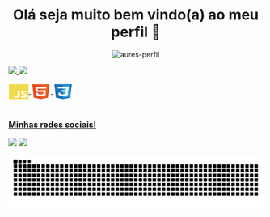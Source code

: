 <span align="center">
  
# Olá seja muito bem vindo(a) ao meu perfil 👋

</span>

<span align="center">
  
![aures-perfil](https://github.com/aureliandro-oliveira/aureliandro-oliveira/assets/140663518/6a1001ed-10ae-48c8-82b1-fef43a53aa60)

</span>

<div>
  <a href="https://github.com/aureliandro-oliveira">
  <img height="180em" src="https://github-readme-stats.vercel.app/api?username=aureliandro-oliveira&show_icons=true&theme=tokyonight&include_all_commits=true&count_private=true"/>
  <img height="180em" src="https://github-readme-stats.vercel.app/api/top-langs/?username=aureliandro-oliveira&layout=compact&langs_count=6&theme=tokyonight"/>
</div>
<div style="display: inline_block"><br>
  <img align="center" alt="Js" height="30" width="40" src="https://raw.githubusercontent.com/devicons/devicon/master/icons/javascript/javascript-plain.svg">
  <img align="center" alt="HTML" height="30" width="40" src="https://raw.githubusercontent.com/devicons/devicon/master/icons/html5/html5-original.svg">
  <img align="center" alt="CSS" height="30" width="40" src="https://raw.githubusercontent.com/devicons/devicon/master/icons/css3/css3-original.svg">
</div>
 
 <br>
 
  ### Minhas redes sociais!
 
<div> 
  
  <a href="https://www.instagram.com/aureliandro/" target="_blank"><img src="https://img.shields.io/badge/-Instagram-%23E4405F?style=for-the-badge&logo=instagram&logoColor=white" target="_blank"></a> 
  <a href="" target="_blank"><img src="https://img.shields.io/badge/-LinkedIn-%230077B5?style=for-the-badge&logo=linkedin&logoColor=white" target="_blank"></a> 
 
   ![snake gif](https://github.com/aureliandro-oliveira/aureliandro-oliveira/blob/output/github-contribution-grid-snake.svg)

</div>
